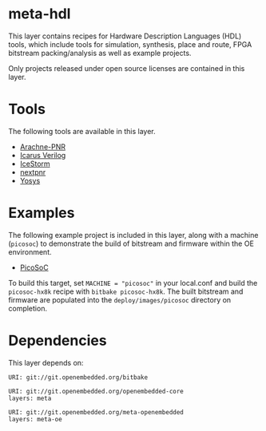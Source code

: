 # meta-hdl

This layer contains recipes for Hardware Description Languages (HDL) tools,
which include tools for simulation, synthesis, place and route, FPGA bitstream
packing/analysis as well as example projects.

Only projects released under open source licenses are contained in this layer.

# Tools

The following tools are available in this layer.

* [Arachne-PNR](https://github.com/cseed/arachne-pnr)
* [Icarus Verilog](http://iverilog.icarus.com/)
* [IceStorm](http://www.clifford.at/icestorm/)
* [nextpnr](https://github.com/YosysHQ/nextpnr)
* [Yosys](http://www.clifford.at/yosys/)

# Examples

The following example project is included in this layer, along with a machine
(`picosoc`) to demonstrate the build of bitstream and firmware within the OE
environment.

* [PicoSoC](https://github.com/cliffordwolf/picorv32/tree/master/picosoc)

To build this target, set `MACHINE = "picosoc"` in your local.conf and build the
`picosoc-hx8k` recipe with `bitbake picosoc-hx8k`. The built bitstream and
firmware are populated into the `deploy/images/picosoc` directory on completion.

# Dependencies

This layer depends on:

	URI: git://git.openembedded.org/bitbake

	URI: git://git.openembedded.org/openembedded-core
	layers: meta

	URI: git://git.openembedded.org/meta-openembedded
	layers: meta-oe

